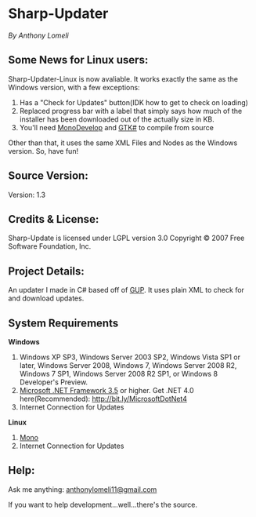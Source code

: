 Sharp-Updater
=============
_By Anthony Lomeli_

## Some News for Linux users:

Sharp-Updater-Linux is now avaliable. It works exactly the same as the Windows version, with a few exceptions:

1. Has a "Check for Updates" button(IDK how to get to check on loading)
2. Replaced progress bar with a label that simply says how much of the installer has been downloaded out of the actually size in KB.
3. You'll need [MonoDevelop](http://monodevelop.com/) and [GTK#](http://www.mono-project.com/GtkSharp) to compile from source

Other than that, it uses the same XML Files and Nodes as the Windows version. So, have fun!

## Source Version:

Version: 1.3

## Credits & License:

Sharp-Update is licensed under LGPL version 3.0 Copyright &copy; 2007 Free Software Foundation, Inc.

## Project Details:

An updater I made in C# based off of [GUP](http://gup-win32.tuxfamily.org/). It uses plain XML to check for and download updates.

## System Requirements

**Windows**

1. Windows XP SP3, Windows Server 2003 SP2, Windows Vista SP1 or later, Windows Server 2008, Windows 7, Windows Server 2008 R2, Windows 7 SP1, Windows Server 2008 R2 SP1, or Windows 8 Developer's Preview.
2. [Microsoft .NET Framework 3.5](http://bit.ly/MicrosoftDotNet3-5) or higher. Get .NET 4.0 here(Recommended): http://bit.ly/MicrosoftDotNet4
3. Internet Connection for Updates
	
**Linux**

1. [Mono](http://www.go-mono.com/mono-downloads/download.html)
2. Internet Connection for Updates
	
## Help:

Ask me anything:
[anthonylomeli11@gmail.com](mailto:anthonylomeli11@gmail.com)

If you want to help development...well...there's the source.
